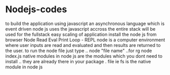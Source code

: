 # Nodejs-codes
to build the application using javascript 
an asynchronous language which is event driven 
node js uses the javascript accross the entire stack 
will be used for the fullstack 
easy scaling of application 
install the node js from browser 
Node Read Eval Print Loop - REPL node is a computer environment where user inputs are read and evaluated and then results are returned to the user.
to run the node file just type .. node "file name" ..for rg node index.js
native modules in node js are the modules which you dont need to install .. they are already there in your package .
file ie fs is the native module in node js
